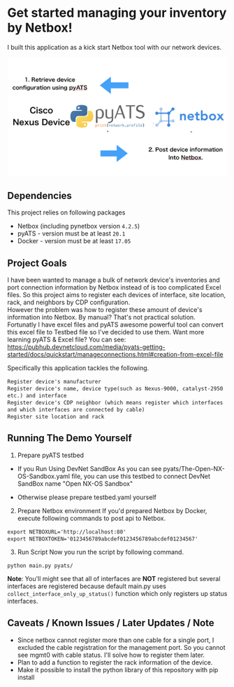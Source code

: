 # Get started managing your inventory by Netbox!
I built this application as a kick start Netbox tool with our network devices.

![GitHub Logo](mynetbox_slide.png)

## Dependencies
This project relies on following packages
- Netbox (including pynetbox version `4.2.5`)
- pyATS - version must be at least `20.1`
- Docker - version must be at least `17.05`<br>

## Project Goals
I have been wanted to manage a bulk of network device's inventories and port connection information by Netbox instead of is too complicated Excel files. So this project aims to register each devices of interface, site location, rack, and neighbors by CDP configuration.<br>
 However the problem was how to register these amount of device's information into Netbox. By manual? That's not practical solution.  
 Fortunatly I have excel files and pyATS awesome powerful tool can convert this excel file to Testbed file so I've decided to use them. Want more learning pyATS & Excel file? You can see: https://pubhub.devnetcloud.com/media/pyats-getting-started/docs/quickstart/manageconnections.html#creation-from-excel-file
 
Specifically this application tackles the following.

    Register device's manufacturer 
    Register device's name, device type(such as Nexus-9000, catalyst-2950 etc.) and interface
    Register device's CDP neighbor (which means register which interfaces and which interfaces are connected by cable)
    Register site location and rack
    
## Running The Demo Yourself
1. Prepare pyATS testbed
- If you Run Using DevNet SandBox
As you can see pyats/The-Open-NX-OS-Sandbox.yaml file, you can use this testbed to connect DevNet SandBox name "Open NX-OS Sandbox"

- Otherwise please prepare testbed.yaml yourself  

2. Prepare Netbox environment
If you'd prepared Netbox by Docker, execute following commands to post api to Netbox.
```
export NETBOXURL='http://localhost:80'
export NETBOXTOKEN='0123456789abcdef0123456789abcdef01234567'
```

3. Run Script
Now you run the script by following command.
```
python main.py pyats/ 
```
**Note**: You'll might see that all of interfaces are **NOT** registered but several interfaces are registered because default main.py uses `collect_interface_only_up_status()` function which only registers up status interfaces.

## Caveats / Known Issues / Later Updates / Note
- Since netbox cannot register more than one cable for a single port, I excluded the cable registration for the management port. So you cannot see mgmt0 with cable status. I'll solve how to register them later.
- Plan to add a function to register the rack information of the device.
- Make it possible to install the python library of this repository with pip install
